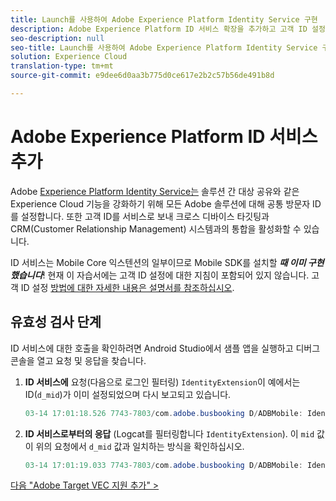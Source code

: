```yaml
---
title: Launch를 사용하여 Adobe Experience Platform Identity Service 구현
description: Adobe Experience Platform ID 서비스 확장을 추가하고 고객 ID 설정 작업을 사용하여 고객 ID를 수집하는 방법을 알아봅니다. 이 단원은 모바일 Android 애플리케이션에서 Experience Cloud 구현 자습서의 일부입니다.
seo-description: null
seo-title: Launch를 사용하여 Adobe Experience Platform Identity Service 구현
solution: Experience Cloud
translation-type: tm+mt
source-git-commit: e9dee6d0aa3b775d0ce617e2b2c57b56de491b8d

---
```



# Adobe Experience Platform ID 서비스 추가

Adobe [Experience Platform Identity Service는](https://docs.adobe.com/content/help/en/id-service/using/home.html) 솔루션 간 대상 공유와 같은 Experience Cloud 기능을 강화하기 위해 모든 Adobe 솔루션에 대해 공통 방문자 ID를 설정합니다.  또한 고객 ID를 서비스로 보내 크로스 디바이스 타깃팅과 CRM(Customer Relationship Management) 시스템과의 통합을 활성화할 수 있습니다.

ID 서비스는 Mobile Core 익스텐션의 일부이므로 Mobile SDK를 설치할 ***때 이미 구현했습니다***! 현재 이 자습서에는 고객 ID 설정에 대한 지침이 포함되어 있지 않습니다. 고객 ID 설정 [방법에 대한 자세한 내용은 설명서를 참조하십시오](https://aep-sdks.gitbook.io/docs/using-mobile-extensions/mobile-core/identity/identity-api-reference).

## 유효성 검사 단계

ID 서비스에 대한 호출을 확인하려면 Android Studio에서 샘플 앱을 실행하고 디버그 콘솔을 열고 요청 및 응답을 찾습니다.

1. **ID 서비스에** 요청(다음으로 로그인 필터링) `IdentityExtension`이 예에서는 ID(`d_mid`)가 이미 설정되었으며 다시 보고되고 있습니다.

   ```java
   03-14 17:01:18.526 7743-7803/com.adobe.busbooking D/ADBMobile: IdentityExtension - Sending request (https://dpm.demdex.net/id?d_mid=59651426340521082405908216148091920022&d_ver=2&d_orgid=7ABB3E6A5A7491460A495D61%40AdobeOrg)
   ```

1. **ID 서비스로부터의 응답** (Logcat를 필터링합니다 `IdentityExtension`). 이 `mid` 값이 위의 요청에서 `d_mid` 값과 일치하는 방식을 확인하십시오.

   ```java
   03-14 17:01:19.033 7743-7803/com.adobe.busbooking D/ADBMobile: IdentityExtension - Received ID response (mid: 59651426340521082405908216148091920022, blob: j8Odv6LonN4r3an7LhD3WZrU1bUpAkFkkiY1ncBR96t2PTI, hint: 9, ttl: 604800
   ```

[다음 "Adobe Target VEC 지원 추가" &gt;](target-vec.md)
